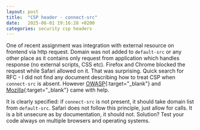 ```yaml
---
layout: post
title:  "CSP header - connect-src"
date:   2025-06-01 19:16:28 +0200
categories: security csp headers
---
```

One of recent assignment was integration with external resource on frontend via http request. Domain was not added to `default-src` or any other place as it contains only request from application which handles response (no external scripts, CSS etc). Firefox and Chrome blocked the request while Safari allowed on it. That was surprising. Quick search for RFC - I did not find any document describing how to treat CSP when `connect-src` is absent. However [OWASP](https://cheatsheetseries.owasp.org/cheatsheets/Content_Security_Policy_Cheat_Sheet.html){:target="_blank"} and [Mozilla](https://developer.mozilla.org/en-US/docs/Web/HTTP/Reference/Headers/Content-Security-Policy/connect-src){:target="_blank"} came with help.

It is clearly specified: if `connect-src` is not present, it should take domain list from `default-src`. Safari does not follow this principle, just allow for calls. It is a bit unsecure as by documentation, it should not. Solution? Test your code always on multiple browsers and operating systems. 
